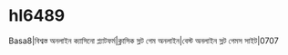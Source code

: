 # hl6489
Basa8|বিশ্বস্ত অনলাইন ক্যাসিনো প্ল্যাটফর্ম|ক্লাসিক স্লট গেম অনলাইন|বেস্ট অনলাইন স্লট গেমস সাইট|0707  
